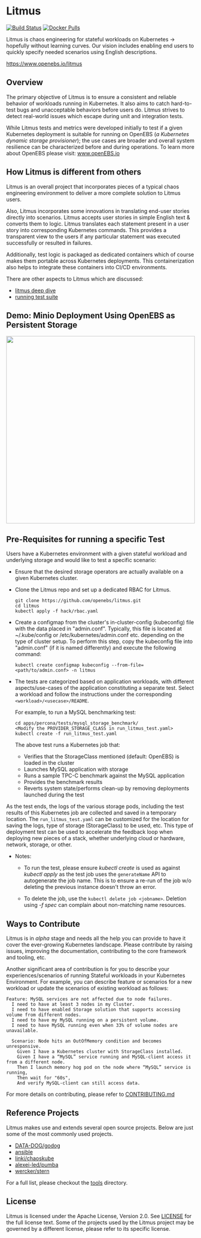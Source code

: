 # Litmus

[![Build Status](https://travis-ci.org/litmuschaos/litmus.svg?branch=master)](https://travis-ci.org/litmuschaos/litmus)
[![Docker Pulls](https://img.shields.io/docker/pulls/openebs/ansible-runner.svg)](https://hub.docker.com/r/openebs/ansible-runner)

Litmus is chaos engineering for stateful workloads on Kubernetes -> hopefully without learning curves.  Our vision includes enabling end users to quickly specify needed scenarios using English descriptions.

https://www.openebs.io/litmus

## Overview

The primary objective of Litmus is to ensure a consistent and reliable behavior of workloads running in Kubernetes. It also aims to catch hard-to-test bugs and unacceptable behaviors before users do. Litmus strives to detect real-world issues which escape during unit and integration tests.

While Litmus tests and metrics were developed initially to test if a given Kubernetes deployment is suitable for running on OpenEBS (_a Kubernetes dynamic storage provisioner_); the use cases are broader and overall system resilience can be characterized before and during operations.  To learn more about OpenEBS please visit: www.openEBS.io

## How Litmus is different from others
Litmus is an overall project that incorporates pieces of a typical chaos engineering environment to deliver a more complete solution to Litmus users.

Also, Litmus incorporates some innovations in translating end-user stories directly into scenarios. Litmus accepts user stories in simple English text & converts them to logic.  Litmus translates each statement present in a user story into corresponding Kubernetes commands. This provides a transparent view to the users if any particular statement was executed successfully or resulted in failures.

Additionally, test logic is packaged as dedicated containers which of course makes them portable across Kubernetes deployments. This containerization also helps to integrate these containers into CI/CD environments.

There are other aspects to Litmus which are discussed:
- [litmus deep dive](docs/litmus_deep_dive.md)
- [running test suite](docs/running_test_suite.md)

## Demo: Minio Deployment Using OpenEBS as Persistent Storage

<p align="center">
<img width="100%" height="500" src="images/litmus.svg">
</p>

## Pre-Requisites for running a specific Test

Users have a Kubernetes environment with a given stateful workload and underlying storage and would like to test a specific scenario:

- Ensure that the desired storage operators are actually available on a given Kubernetes cluster.

- Clone the Litmus repo and set up a dedicated RBAC for Litmus.

  ```
  git clone https://github.com/openebs/litmus.git
  cd litmus
  kubectl apply -f hack/rbac.yaml
  ```

- Create a configmap from the cluster's in-cluster-config (kubeconfig) file with the data placed in "admin.conf".
Typically, this file is located at ~/.kube/config or /etc/kubernetes/admin.conf etc. depending on the type of cluster setup.
To perform this step, copy the kubeconfig file into "admin.conf" (if it is named differently) and execute the following command:

  ```
  kubectl create configmap kubeconfig --from-file=<path/to/admin.conf> -n litmus
  ```

- The tests are categorized based on application workloads, with different aspects/use-cases of the application
constituting a separate test. Select a workload and follow the instructions under the corresponding
`<workload>/<usecase>/README`.

  For example, to run a MySQL benchmarking test:

  ```
  cd apps/percona/tests/mysql_storage_benchmark/
  <Modify the PROVIDER_STORAGE_CLASS in run_litmus_test.yaml>
  kubectl create -f run_litmus_test.yaml
  ```

  The above test runs a Kubernetes job that:
  - Verifies that the StorageClass mentioned (default: OpenEBS) is loaded in the cluster
  - Launches MySQL application with storage
  - Runs a sample TPC-C benchmark against the MySQL application
  - Provides the benchmark results
  - Reverts system state/performs clean-up by removing deployments launched during the test

As the test ends, the logs of the various storage pods, including the test results of this Kubernetes job are
collected and saved in a temporary location. The `run_litmus_test.yaml` can be customized for the location for
saving the logs, type of storage (StorageClass) to be used, etc. This type of deployment test can be used to accelerate the feedback loop when deploying new pieces of a stack, whether underlying cloud or hardware, network, storage, or other.

- Notes:

  - To run the test, please ensure *kubectl create* is used as against *kubectl apply* as the test job uses the `generateName` API to autogenerate the
 job name. This is to ensure a re-run of the job w/o deleting the previous instance doesn't throw an error.

  - To delete the job, use the `kubectl delete job <jobname>`. Deletion using *-f spec* can complain about non-matching name resources.

## Ways to Contribute

Litmus is in *_alpha_* stage and needs all the help you can provide to have it cover the ever-growing Kubernetes landscape. Please contribute by raising issues, improving the documentation, contributing to the core framework and tooling, etc.

Another significant area of contribution is for you to describe your experiences/scenarios of running Stateful workloads in your Kubernetes Environment.  For example, you can describe feature or scenarios for a new workload or update the scenarios of existing workload as follows:

```
Feature: MySQL services are not affected due to node failures.
  I need to have at least 3 nodes in my Cluster.
  I need to have enabled Storage solution that supports accessing volume from different nodes.
  I need to have my MySQL running on a persistent volume.
  I need to have MySQL running even when 33% of volume nodes are unavailable.

  Scenario: Node hits an OutOfMemory condition and becomes unresponsive.
    Given I have a Kubernetes cluster with StorageClass installed.
    Given I have a “MySQL” service running and MySQL-client access it from a different node.
    Then I launch memory hog pod on the node where “MySQL” service is running,
    Then wait for "60s",
    And verify MySQL-client can still access data.
```

For more details on contributing, please refer to [CONTRIBUTING.md](./CONTRIBUTING.md)

## Reference Projects

Litmus makes use and extends several open source projects. Below are just some of the most commonly used projects.

- [DATA-DOG/godog](https://github.com/DATA-DOG/godog)
- [ansible](https://www.ansible.com/)
- [linki/chaoskube](https://github.com/linki/chaoskube)
- [alexei-led/pumba](https://github.com/alexei-led/pumba)
- [wercker/stern](https://github.com/wercker/stern)

For a full list, please checkout the [tools](./tools) directory.

## License

Litmus is licensed under the Apache License, Version 2.0. See [LICENSE](./LICENSE) for the full license text. Some of the projects used by the Litmus project may be governed by a different license, please refer to its specific license.
